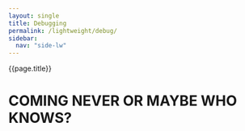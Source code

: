 ```yaml
---
layout: single
title: Debugging
permalink: /lightweight/debug/
sidebar:
  nav: "side-lw"
---
```


{{page.title}}

# COMING NEVER OR MAYBE WHO KNOWS?

<style>
    ul.visible-links li.masthead__menu-item a[href="/lightweight/intro/"]:before {
        transform: scaleX(1);
    }
    ul.hidden-links li.masthead__menu-item a[href="/lightweight/intro/"] {
        color: #fff;
        background: #0092ca;
    }
</style>